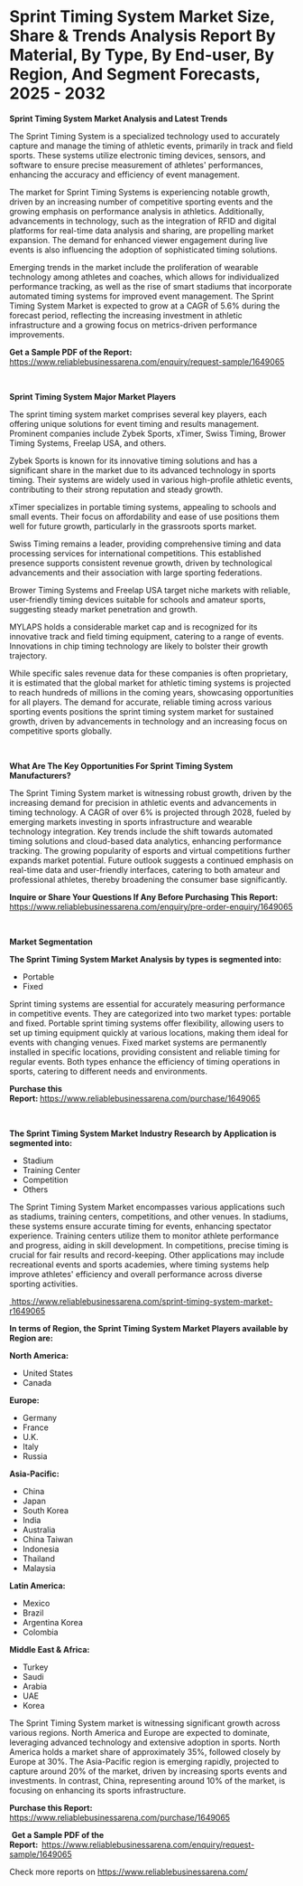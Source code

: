 <p><h1>Sprint Timing System Market Size, Share & Trends Analysis Report By Material, By Type, By End-user, By Region, And Segment Forecasts, 2025 - 2032</h1></p><p><strong>Sprint Timing System Market Analysis and Latest Trends</strong></p>
<p><p>The Sprint Timing System is a specialized technology used to accurately capture and manage the timing of athletic events, primarily in track and field sports. These systems utilize electronic timing devices, sensors, and software to ensure precise measurement of athletes' performances, enhancing the accuracy and efficiency of event management.</p><p>The market for Sprint Timing Systems is experiencing notable growth, driven by an increasing number of competitive sporting events and the growing emphasis on performance analysis in athletics. Additionally, advancements in technology, such as the integration of RFID and digital platforms for real-time data analysis and sharing, are propelling market expansion. The demand for enhanced viewer engagement during live events is also influencing the adoption of sophisticated timing solutions.</p><p>Emerging trends in the market include the proliferation of wearable technology among athletes and coaches, which allows for individualized performance tracking, as well as the rise of smart stadiums that incorporate automated timing systems for improved event management. The Sprint Timing System Market is expected to grow at a CAGR of 5.6% during the forecast period, reflecting the increasing investment in athletic infrastructure and a growing focus on metrics-driven performance improvements.</p></p>
<p><strong>Get a Sample PDF of the Report:&nbsp;</strong> <a href="https://www.reliablebusinessarena.com/enquiry/request-sample/1649065?utm_campaign=2130&utm_medium=2&utm_source=Github&utm_content=ia&utm_term=18022025&utm_id=sprint-timing-system">https://www.reliablebusinessarena.com/enquiry/request-sample/1649065</a></p>
<p>&nbsp;</p>
<p><strong>Sprint Timing System Major Market Players</strong></p>
<p><p>The sprint timing system market comprises several key players, each offering unique solutions for event timing and results management. Prominent companies include Zybek Sports, xTimer, Swiss Timing, Brower Timing Systems, Freelap USA, and others.</p><p>Zybek Sports is known for its innovative timing solutions and has a significant share in the market due to its advanced technology in sports timing. Their systems are widely used in various high-profile athletic events, contributing to their strong reputation and steady growth. </p><p>xTimer specializes in portable timing systems, appealing to schools and small events. Their focus on affordability and ease of use positions them well for future growth, particularly in the grassroots sports market.</p><p>Swiss Timing remains a leader, providing comprehensive timing and data processing services for international competitions. This established presence supports consistent revenue growth, driven by technological advancements and their association with large sporting federations.</p><p>Brower Timing Systems and Freelap USA target niche markets with reliable, user-friendly timing devices suitable for schools and amateur sports, suggesting steady market penetration and growth.</p><p>MYLAPS holds a considerable market cap and is recognized for its innovative track and field timing equipment, catering to a range of events. Innovations in chip timing technology are likely to bolster their growth trajectory.</p><p>While specific sales revenue data for these companies is often proprietary, it is estimated that the global market for athletic timing systems is projected to reach hundreds of millions in the coming years, showcasing opportunities for all players. The demand for accurate, reliable timing across various sporting events positions the sprint timing system market for sustained growth, driven by advancements in technology and an increasing focus on competitive sports globally.</p></p>
<p>&nbsp;</p>
<p><strong>What Are The Key Opportunities For Sprint Timing System Manufacturers?</strong></p>
<p><p>The Sprint Timing System market is witnessing robust growth, driven by the increasing demand for precision in athletic events and advancements in timing technology. A CAGR of over 6% is projected through 2028, fueled by emerging markets investing in sports infrastructure and wearable technology integration. Key trends include the shift towards automated timing solutions and cloud-based data analytics, enhancing performance tracking. The growing popularity of esports and virtual competitions further expands market potential. Future outlook suggests a continued emphasis on real-time data and user-friendly interfaces, catering to both amateur and professional athletes, thereby broadening the consumer base significantly.</p></p>
<p><strong>Inquire or Share Your Questions If Any Before Purchasing This Report:</strong> <a href="https://www.reliablebusinessarena.com/enquiry/pre-order-enquiry/1649065?utm_campaign=2130&utm_medium=2&utm_source=Github&utm_content=ia&utm_term=18022025&utm_id=sprint-timing-system">https://www.reliablebusinessarena.com/enquiry/pre-order-enquiry/1649065</a></p>
<p>&nbsp;</p>
<p><strong>Market Segmentation</strong></p>
<p><strong>The Sprint Timing System Market Analysis by types is segmented into:</strong></p>
<p><ul><li>Portable</li><li>Fixed</li></ul></p>
<p><p>Sprint timing systems are essential for accurately measuring performance in competitive events. They are categorized into two market types: portable and fixed. Portable sprint timing systems offer flexibility, allowing users to set up timing equipment quickly at various locations, making them ideal for events with changing venues. Fixed market systems are permanently installed in specific locations, providing consistent and reliable timing for regular events. Both types enhance the efficiency of timing operations in sports, catering to different needs and environments.</p></p>
<p><strong>Purchase this Report:&nbsp;</strong><a href="https://www.reliablebusinessarena.com/purchase/1649065?utm_campaign=2130&utm_medium=2&utm_source=Github&utm_content=ia&utm_term=18022025&utm_id=sprint-timing-system">https://www.reliablebusinessarena.com/purchase/1649065</a></p>
<p>&nbsp;</p>
<p><strong>The Sprint Timing System Market Industry Research by Application is segmented into:</strong></p>
<p><ul><li>Stadium</li><li>Training Center</li><li>Competition</li><li>Others</li></ul></p>
<p><p>The Sprint Timing System Market encompasses various applications such as stadiums, training centers, competitions, and other venues. In stadiums, these systems ensure accurate timing for events, enhancing spectator experience. Training centers utilize them to monitor athlete performance and progress, aiding in skill development. In competitions, precise timing is crucial for fair results and record-keeping. Other applications may include recreational events and sports academies, where timing systems help improve athletes' efficiency and overall performance across diverse sporting activities.</p></p>
<p><a href="https://www.reliablebusinessarena.com/sprint-timing-system-market-r1649065?utm_campaign=2130&utm_medium=2&utm_source=Github&utm_content=ia&utm_term=18022025&utm_id=sprint-timing-system">&nbsp;https://www.reliablebusinessarena.com/sprint-timing-system-market-r1649065</a></p>
<p><strong>In terms of Region, the Sprint Timing System Market Players available by Region are:</strong></p>
<p>
    <p> <strong> North America: </strong>
        <ul>
            <li>United States</li>
            <li>Canada</li>
        </ul>
        </p> 
    <p> <strong> Europe: </strong>
        <ul>
            <li>Germany</li>
            <li>France</li>
            <li>U.K.</li>
            <li>Italy</li>
            <li>Russia</li>
        </ul>
        </p> 
    <p> <strong> Asia-Pacific: </strong>
        <ul>
            <li>China</li>
            <li>Japan</li>
            <li>South Korea</li>
            <li>India</li>
            <li>Australia</li>
            <li>China Taiwan</li>
            <li>Indonesia</li>
            <li>Thailand</li>
            <li>Malaysia</li>
        </ul>
        </p> 
    <p> <strong> Latin America: </strong>
        <ul>
            <li>Mexico</li>
            <li>Brazil</li>
            <li>Argentina Korea</li>
            <li>Colombia</li>
        </ul>
        </p> 
    <p> <strong> Middle East & Africa: </strong>
        <ul>
            <li>Turkey</li>
            <li>Saudi</li>
            <li>Arabia</li>
            <li>UAE</li>
            <li>Korea</li>
        </ul>
    </p>
    </p>
<p><p>The Sprint Timing System market is witnessing significant growth across various regions. North America and Europe are expected to dominate, leveraging advanced technology and extensive adoption in sports. North America holds a market share of approximately 35%, followed closely by Europe at 30%. The Asia-Pacific region is emerging rapidly, projected to capture around 20% of the market, driven by increasing sports events and investments. In contrast, China, representing around 10% of the market, is focusing on enhancing its sports infrastructure.</p></p>
<p><strong>Purchase this Report: </strong><a href="https://www.reliablebusinessarena.com/purchase/1649065?utm_campaign=2130&utm_medium=2&utm_source=Github&utm_content=ia&utm_term=18022025&utm_id=sprint-timing-system">https://www.reliablebusinessarena.com/purchase/1649065</a></p>
<p>&nbsp;<strong>Get a Sample PDF of the Report:&nbsp;&nbsp;</strong><a href="https://www.reliablebusinessarena.com/enquiry/request-sample/1649065?utm_campaign=2130&utm_medium=2&utm_source=Github&utm_content=ia&utm_term=18022025&utm_id=sprint-timing-system">https://www.reliablebusinessarena.com/enquiry/request-sample/1649065</a></p>
<p><strong></strong></p>
<p>Check more reports on <a href="https://www.reliablebusinessarena.com/?utm_campaign=2130&utm_medium=2&utm_source=Github&utm_content=ia&utm_term=18022025&utm_id=sprint-timing-system">https://www.reliablebusinessarena.com/</a></p>